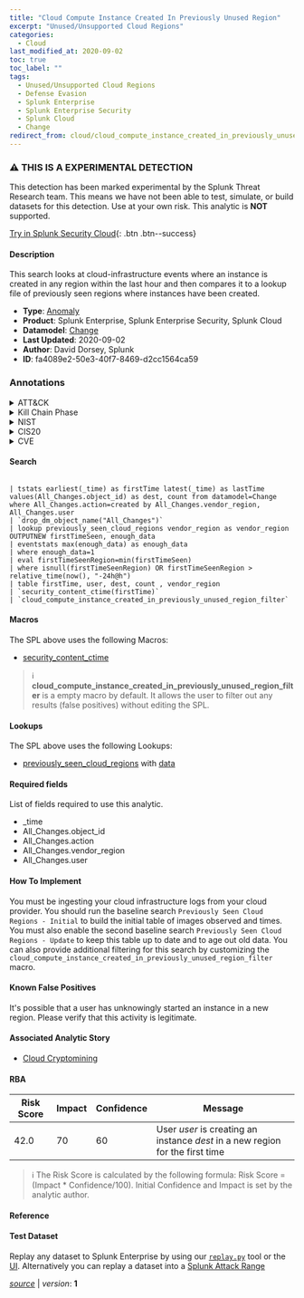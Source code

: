 ```yaml
---
title: "Cloud Compute Instance Created In Previously Unused Region"
excerpt: "Unused/Unsupported Cloud Regions"
categories:
  - Cloud
last_modified_at: 2020-09-02
toc: true
toc_label: ""
tags:
  - Unused/Unsupported Cloud Regions
  - Defense Evasion
  - Splunk Enterprise
  - Splunk Enterprise Security
  - Splunk Cloud
  - Change
redirect_from: cloud/cloud_compute_instance_created_in_previously_unused_region/
---
```


### :warning: THIS IS A EXPERIMENTAL DETECTION
This detection has been marked experimental by the Splunk Threat Research team. This means we have not been able to test, simulate, or build datasets for this detection. Use at your own risk. This analytic is **NOT** supported.


[Try in Splunk Security Cloud](https://www.splunk.com/en_us/cyber-security.html){: .btn .btn--success}

#### Description

This search looks at cloud-infrastructure events where an instance is created in any region within the last hour and then compares it to a lookup file of previously seen regions where instances have been created.

- **Type**: [Anomaly](https://github.com/splunk/security_content/wiki/Detection-Analytic-Types)
- **Product**: Splunk Enterprise, Splunk Enterprise Security, Splunk Cloud
- **Datamodel**: [Change](https://docs.splunk.com/Documentation/CIM/latest/User/Change)
- **Last Updated**: 2020-09-02
- **Author**: David Dorsey, Splunk
- **ID**: fa4089e2-50e3-40f7-8469-d2cc1564ca59

### Annotations
<details>
  <summary>ATT&CK</summary>

<div markdown="1">

#### [ATT&CK](https://attack.mitre.org/)

| ID          | Technique   | Tactic         |
| ----------- | ----------- |--------------- |
| [T1535](https://attack.mitre.org/techniques/T1535/) | Unused/Unsupported Cloud Regions | Defense Evasion |

</div>
</details>


<details>
  <summary>Kill Chain Phase</summary>

<div markdown="1">

* Exploitation


</div>
</details>


<details>
  <summary>NIST</summary>

<div markdown="1">

* DE.AE



</div>
</details>

<details>
  <summary>CIS20</summary>

<div markdown="1">

* CIS 10



</div>
</details>

<details>
  <summary>CVE</summary>

<div markdown="1">


</div>
</details>


#### Search

```

| tstats earliest(_time) as firstTime latest(_time) as lastTime values(All_Changes.object_id) as dest, count from datamodel=Change where All_Changes.action=created by All_Changes.vendor_region, All_Changes.user 
| `drop_dm_object_name("All_Changes")` 
| lookup previously_seen_cloud_regions vendor_region as vendor_region OUTPUTNEW firstTimeSeen, enough_data 
| eventstats max(enough_data) as enough_data 
| where enough_data=1 
| eval firstTimeSeenRegion=min(firstTimeSeen) 
| where isnull(firstTimeSeenRegion) OR firstTimeSeenRegion > relative_time(now(), "-24h@h") 
| table firstTime, user, dest, count , vendor_region 
| `security_content_ctime(firstTime)` 
| `cloud_compute_instance_created_in_previously_unused_region_filter`
```

#### Macros
The SPL above uses the following Macros:
* [security_content_ctime](https://github.com/splunk/security_content/blob/develop/macros/security_content_ctime.yml)

> :information_source:
> **cloud_compute_instance_created_in_previously_unused_region_filter** is a empty macro by default. It allows the user to filter out any results (false positives) without editing the SPL.

#### Lookups
The SPL above uses the following Lookups:

* [previously_seen_cloud_regions](https://github.com/splunk/security_content/blob/develop/lookups/previously_seen_cloud_regions.yml) with [data](https://github.com/splunk/security_content/tree/develop/lookups/previously_seen_cloud_regions.csv)



#### Required fields
List of fields required to use this analytic.
* _time
* All_Changes.object_id
* All_Changes.action
* All_Changes.vendor_region
* All_Changes.user



#### How To Implement
You must be ingesting your cloud infrastructure logs from your cloud provider. You should run the baseline search `Previously Seen Cloud Regions - Initial` to build the initial table of images observed and times. You must also enable the second baseline search `Previously Seen Cloud Regions - Update` to keep this table up to date and to age out old data. You can also provide additional filtering for this search by customizing the `cloud_compute_instance_created_in_previously_unused_region_filter` macro.
#### Known False Positives
It&#39;s possible that a user has unknowingly started an instance in a new region. Please verify that this activity is legitimate.

#### Associated Analytic Story
* [Cloud Cryptomining](/stories/cloud_cryptomining)




#### RBA

| Risk Score  | Impact      | Confidence   | Message      |
| ----------- | ----------- |--------------|--------------|
| 42.0 | 70 | 60 | User $user$ is creating an instance $dest$ in a new region for the first time |


> :information_source:
> The Risk Score is calculated by the following formula: Risk Score = (Impact * Confidence/100). Initial Confidence and Impact is set by the analytic author.


#### Reference


#### Test Dataset
Replay any dataset to Splunk Enterprise by using our [`replay.py`](https://github.com/splunk/attack_data#using-replaypy) tool or the [UI](https://github.com/splunk/attack_data#using-ui).
Alternatively you can replay a dataset into a [Splunk Attack Range](https://github.com/splunk/attack_range#replay-dumps-into-attack-range-splunk-server)




[*source*](https://github.com/splunk/security_content/tree/develop/detections/experimental/cloud/cloud_compute_instance_created_in_previously_unused_region.yml) \| *version*: **1**